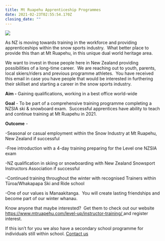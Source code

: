 ```yaml
---
title: Mt Ruapehu Apprenticeship Programmes
date: 2021-02-23T02:55:54.170Z
closing_date: ""
---
```

![](https://res.cloudinary.com/whanganuihigh/image/upload/v1614049492/Careers%20and%20Vocational/mt-ruapehu-launch_23_Feb_2021.jpg)

As NZ is moving towards training in the workforce and providing apprenticeships within the snow sports industry.  What better place to provide this than at Mt Ruapehu, in this unique dual world heritage area.

We want to invest in those people here in New Zealand providing possibilities of a long-time career.  We are reaching out to youth, parents, local skiers/riders and previous programme athletes.  You have received this email in case you have people that would be interested in furthering their skillset and starting a career in the snow sports industry.

**Aim -** Gaining qualifications, working in a best office world-wide 

**Goal** - To be part of a comprehensive training programme completing a NZSIA ski & snowboard exam.  Successful apprentices have ability to teach and continue training at Mt Ruapehu in 2021.

**Outcome** -

\-Seasonal or casual employment within the Snow Industry at Mt Ruapehu, New Zealand if successful 

\-Free introduction with a 4-day training preparing for the Level one NZSIA exam

\-NZ qualification in skiing or snowboarding with New Zealand Snowsport Instructors Association if successful 

\-Continued training throughout the winter with recognised Trainers within Tūroa/Whakapapa Ski and Ride school 

\-One of our values is Manaakitanga.  You will create lasting friendships and become part of our winter whanau.

Know anyone that maybe interested?  Get them to check out our website [https://www.mtruapehu.com/level-up/instructor-training/ ](https://www.mtruapehu.com/level-up/instructor-training/)and register interest.

If this isn’t for you we also have a secondary school programme for individuals still within school. [Contact us](https://www.mtruapehu.com/info)